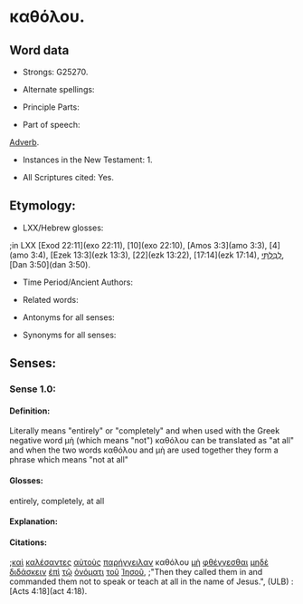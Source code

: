 # καθόλου.

<!-- Status: S3=Needs2ndReview -->
<!-- Lexica used for edits: BDAG, FFM, LN, A-S -->

## Word data

* Strongs: G25270.


* Alternate spellings:

* Principle Parts: 

* Part of speech: 

[Adverb](http://ugg.readthedocs.io/en/latest/adverb.html).

* Instances in the New Testament: 1.

* All Scriptures cited: Yes.

## Etymology: 

* LXX/Hebrew glosses: 

;in LXX [Exod 22:11](exo 22:11), [10](exo 22:10), [Amos 3:3](amo 3:3), [4](amo 3:4), [Ezek 13:3](ezk 13:3), [22](ezk 13:22), [17:14](ezk 17:14), [לְבִּלְתִּי](//en-uhal/H1115), [Dan 3:50](dan 3:50).

* Time Period/Ancient Authors: 

* Related words: 

* Antonyms for all senses:

* Synonyms for all senses: 

## Senses:

### Sense 1.0:

#### Definition: 

Literally means "entirely" or "completely" and when used with the Greek negative word μὴ (which means "not") καθόλου can be translated as "at all" and when the two words καθόλου and μὴ are used together they form a phrase which means "not at all"

#### Glosses:

entirely, completely, at all 

#### Explanation:

#### Citations:

;[καὶ](../G25320/01.md) [καλέσαντες](../G25640/01.md) [αὐτοὺς](../G08460/01.md) [παρήγγειλαν](../G38530/01.md) καθόλου [μὴ](../G33610/01.md) [φθέγγεσθαι](../G53500/01.md) [μηδὲ](../G33660/01.md) [διδάσκειν](../G13210/01.md) [ἐπὶ](../G19090/01.md) [τῷ](../G35880/01.md) [ὀνόματι](../G36860/01.md) [τοῦ](../G35880/01.md) [Ἰησοῦ](../G24240/01.md), 
;"Then they called them in and commanded them not to speak or teach at all in the name of Jesus.", (ULB)
:[Acts 4:18](act 4:18).
